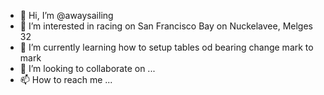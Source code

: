 - 👋 Hi, I’m @awaysailing
- 👀 I’m interested in racing on San Francisco Bay on Nuckelavee, Melges 32
- 🌱 I’m currently learning how to setup tables od bearing change mark to mark
- 💞️ I’m looking to collaborate on ...
- 📫 How to reach me ...

<!---
awaysailing/awaysailing is a ✨ special ✨ repository because its `README.md` (this file) appears on your GitHub profile.
You can click the Preview link to take a look at your changes.
--->
